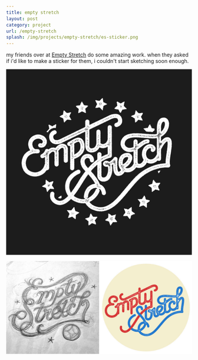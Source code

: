 ```yaml
---
title: empty stretch
layout: post
category: project
url: /empty-stretch
splash: /img/projects/empty-stretch/es-sticker.png
---
```


my friends over at [Empty Stretch](http://emptystretch.com/) do some amazing work. when they asked if i'd like to make a sticker for them, i couldn't start sketching soon enough. 

![empty-stretch-1](/img/projects/empty-stretch/es-large.jpg)

![empty-stretch-2](/img/projects/empty-stretch/es-drafts.jpg)